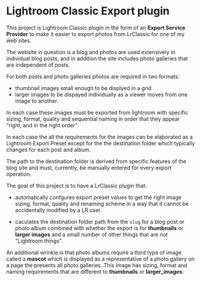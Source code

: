 # Lightroom Classic Export plugin

This project is Lightroom Classic plugin in the form of an __Export Service Provider__ 
to make it easier to export photos from LrClassic for one of my web sites.

The website in question is a blog and photos are used extensively in individual blog posts,
and in addition the site includes photo galleries that are independent of posts.

For both posts and photo galleries photos are required in two formats:

-   thumbnail images small enough to be displyed in a grid
-   larger images to be dispayed individually as a viewer moves from one image to another.

In each case these images must be exported from lightroom with specific sizing, format, quality and sequential 
naming in order that they appear "right, and in the right order".

In each case the all the requirements for the images can be elaborated as a Lightroom Export Preset
except for the the destination folder which typically changes for each post and album. 

The path to the destination folder is derived from specific features of the blog site and must, currently,
be manually entered for every export operation.

The goal of this project is to have a LrClassic plugin that:

-   automatically confgures export preset values to get the right image sizing, format, quality and renaming scheme 
in a way that it cannot be accidentally modified by a LR user.

-   caculates the destination folder path from the `slug` for a blog post or photo album combined with whether the export is 
for __thumbnails__ or __larger images__ and a small number of other things that are not "Lightroom things".

An additional wrinkle is that photo albums require a third type of image called a __mascot__ which is displayed as a 
representative of a photo gallery on a page the presents all photo galleries. This image has sizing, format and naming requirements 
that are different to __thumbnails__ or __larger_images__.